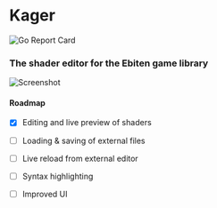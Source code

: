 # Kager
![Go Report Card](https://goreportcard.com/badge/github.com/tomlister/kager)
### The shader editor for the Ebiten game library

![Screenshot](https://raw.githubusercontent.com/tomlister/kager/master/assets/v1screenshot.png)

#### Roadmap

- [x] Editing and live preview of shaders
- [ ] Loading & saving of external files
- [ ] Live reload from external editor
- [ ] Syntax highlighting
- [ ] Improved UI

